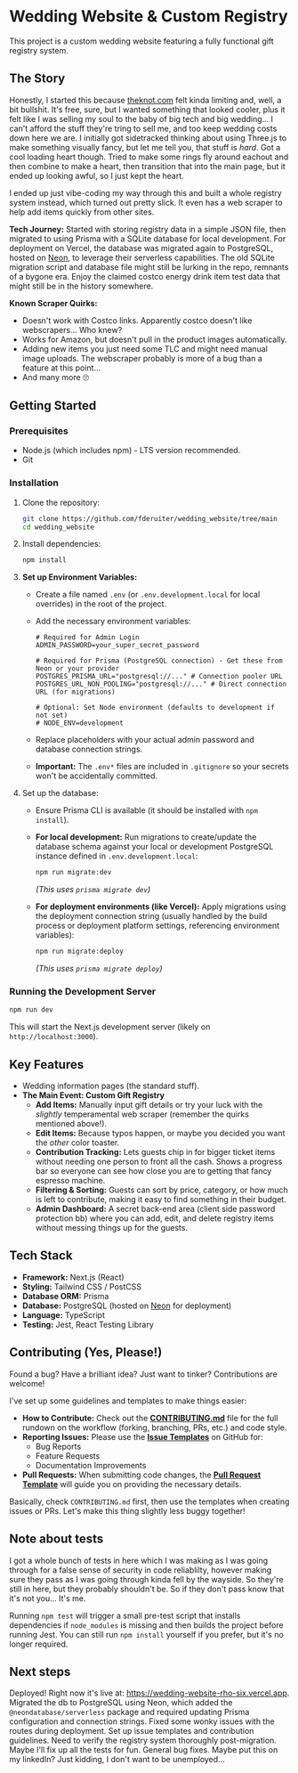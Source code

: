 # Wedding Website & Custom Registry

This project is a custom wedding website featuring a fully functional gift registry system.

## The Story

Honestly, I started this because [theknot.com](https://theknot.com) felt kinda limiting and, well, a bit bullshit. It's free, sure, but I wanted something that looked cooler, plus it felt like I was selling my soul to the baby of big tech and big wedding... I can't afford the stuff they're tring to sell me, and too keep wedding costs down here we are. I initially got sidetracked thinking about using Three.js to make something visually fancy, but let me tell you, that stuff is *hard*. Got a cool loading heart though. Tried to make some rings fly around eachout and then combine to make a heart, then transition that into the main page, but it ended up looking awful, so I just kept the heart.

I ended up just vibe-coding my way through this and built a whole registry system instead, which turned out pretty slick. It even has a web scraper to help add items quickly from other sites.

**Tech Journey:** Started with storing registry data in a simple JSON file, then migrated to using Prisma with a SQLite database for local development. For deployment on Vercel, the database was migrated again to PostgreSQL, hosted on [Neon](https://neon.tech/), to leverage their serverless capabilities. The old SQLite migration script and database file might still be lurking in the repo, remnants of a bygone era. Enjoy the claimed costco energy drink item test data that might still be in the history somewhere.

**Known Scraper Quirks:**

* Doesn't work with Costco links. Apparently costco doesn't like webscrapers... Who knew?
* Works for Amazon, but doesn't pull in the product images automatically.
* Adding new items you just need some TLC and might need manual image uploads. The webscraper probably is more of a bug than a feature at this point...
* And many more 🙄

## Getting Started

### Prerequisites

* Node.js (which includes npm) - LTS version recommended.
* Git

### Installation

1. Clone the repository:

    ```bash
    git clone https://github.com/fderuiter/wedding_website/tree/main
    cd wedding_website
    ```

2. Install dependencies:

    ```bash
    npm install
    ```

3. **Set up Environment Variables:**
    * Create a file named `.env` (or `.env.development.local` for local overrides) in the root of the project.
    * Add the necessary environment variables:

        ```env
        # Required for Admin Login
        ADMIN_PASSWORD=your_super_secret_password

        # Required for Prisma (PostgreSQL connection) - Get these from Neon or your provider
        POSTGRES_PRISMA_URL="postgresql://..." # Connection pooler URL
        POSTGRES_URL_NON_POOLING="postgresql://..." # Direct connection URL (for migrations)

        # Optional: Set Node environment (defaults to development if not set)
        # NODE_ENV=development
        ```

    * Replace placeholders with your actual admin password and database connection strings.
    * **Important:** The `.env*` files are included in `.gitignore` so your secrets won't be accidentally committed.

4. Set up the database:
    * Ensure Prisma CLI is available (it should be installed with `npm install`).
    * **For local development:** Run migrations to create/update the database schema against your local or development PostgreSQL instance defined in `.env.development.local`:

        ```bash
        npm run migrate:dev
        ```

        *(This uses `prisma migrate dev`)*

    * **For deployment environments (like Vercel):** Apply migrations using the deployment connection string (usually handled by the build process or deployment platform settings, referencing environment variables):

        ```bash
        npm run migrate:deploy
        ```

        *(This uses `prisma migrate deploy`)*

### Running the Development Server

```bash
npm run dev
```

This will start the Next.js development server (likely on `http://localhost:3000`).

## Key Features

* Wedding information pages (the standard stuff).
* **The Main Event: Custom Gift Registry**
  * **Add Items:** Manually input gift details or try your luck with the *slightly* temperamental web scraper (remember the quirks mentioned above!).
  * **Edit Items:** Because typos happen, or maybe you decided you want the *other* color toaster.
  * **Contribution Tracking:** Lets guests chip in for bigger ticket items without needing one person to front all the cash. Shows a progress bar so everyone can see how close you are to getting that fancy espresso machine.
  * **Filtering & Sorting:** Guests can sort by price, category, or how much is left to contribute, making it easy to find something in their budget.
  * **Admin Dashboard:** A secret back-end area (client side password protection bb) where you can add, edit, and delete registry items without messing things up for the guests.

## Tech Stack

* **Framework:** Next.js (React)
* **Styling:** Tailwind CSS / PostCSS
* **Database ORM:** Prisma
* **Database:** PostgreSQL (hosted on [Neon](https://neon.tech/) for deployment)
* **Language:** TypeScript
* **Testing:** Jest, React Testing Library

## Contributing (Yes, Please!)

Found a bug? Have a brilliant idea? Just want to tinker? Contributions are welcome!

I've set up some guidelines and templates to make things easier:

* **How to Contribute:** Check out the [**CONTRIBUTING.md**](.github/CONTRIBUTING.md) file for the full rundown on the workflow (forking, branching, PRs, etc.) and code style.
* **Reporting Issues:** Please use the [**Issue Templates**](https://github.com/fderuiter/wedding_website/issues/new/choose) on GitHub for:
  * Bug Reports
  * Feature Requests
  * Documentation Improvements
* **Pull Requests:** When submitting code changes, the [**Pull Request Template**](.github/pull_request_template.md) will guide you on providing the necessary details.

Basically, check `CONTRIBUTING.md` first, then use the templates when creating issues or PRs. Let's make this thing slightly less buggy together!

## Note about tests

I got a whole bunch of tests in here which I was making as I was going through for a false sense of security in code reliablilty, however making sure they pass as I was going through kinda fell by the wayside. So they're still in here, but they probably shouldn't be. So if they don't pass know that it's not you... It's me.

Running `npm test` will trigger a small pre-test script that installs
dependencies if `node_modules` is missing and then builds the project
before running Jest. You can still run `npm install` yourself if you
prefer, but it's no longer required.

## Next steps

Deployed! Right now it's live at: <https://wedding-website-rho-six.vercel.app>. Migrated the db to PostgreSQL using Neon, which added the `@neondatabase/serverless` package and required updating Prisma configuration and connection strings. Fixed some wonky issues with the routes during deployment. Set up issue templates and contribution guidelines. Need to verify the registry system thoroughly post-migration. Maybe I'll fix up all the tests for fun. General bug fixes. Maybe put this on my linkedIn? Just kidding, I don't want to be unemployed...
